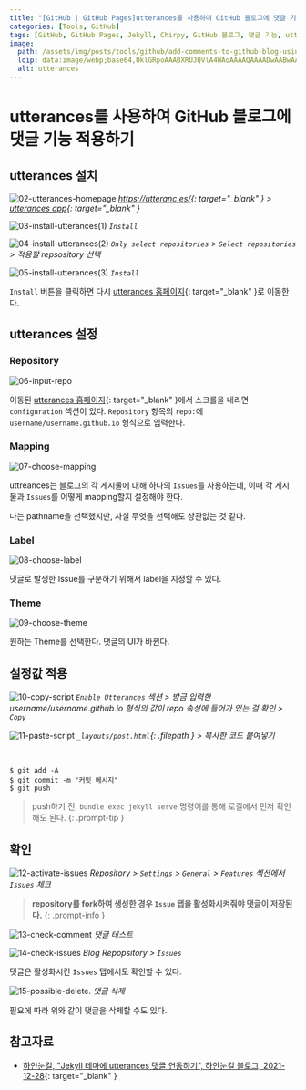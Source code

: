 ```yaml
---
title: "[GitHub | GitHub Pages]utterances를 사용하여 GitHub 블로그에 댓글 기능 적용하기"
categories: [Tools, GitHub]
tags: [GitHub, GitHub Pages, Jekyll, Chirpy, GitHub 블로그, 댓글 기능, utterances]
image:
  path: /assets/img/posts/tools/github/add-comments-to-github-blog-using-utterances/01-utterances-logo.jpg
  lqip: data:image/webp;base64,UklGRpoAAABXRUJQVlA4WAoAAAAQAAAADwAABwAAQUxQSDIAAAARL0AmbZurmr57yyIiqE8oiG0bejIYEQTgqiDA9vqnsUSI6H+oAERp2HZ65qP/VIAWAFZQOCBCAAAA8AEAnQEqEAAIAAVAfCWkAALp8sF8rgRgAP7o9FDvMCkMde9PK7euH5M1m6VWoDXf2FkP3BqV0ZYbO6NA/VFIAAAA
  alt: utterances
---
```


# utterances를 사용하여 GitHub 블로그에 댓글 기능 적용하기

## utterances 설치

![02-utterances-homepage](/assets/img/posts/tools/github/add-comments-to-github-blog-using-utterances/02-utterances-homepage.png)
*<https://utteranc.es/>{: target="_blank" } > [utterances app](https://github.com/apps/utterances){: target="_blank" }*

![03-install-utterances(1)](/assets/img/posts/tools/github/add-comments-to-github-blog-using-utterances/03-install-utterances(1).png)
*`Install`*

![04-install-utterances(2)](/assets/img/posts/tools/github/add-comments-to-github-blog-using-utterances/04-install-utterances(2).png)
*`Only select repositories` > `Select repositories` > 적용할 repsository 선택*

![05-install-utterances(3)](/assets/img/posts/tools/github/add-comments-to-github-blog-using-utterances/05-install-utterances(3).png)
*`Install`*

`Install` 버튼을 클릭하면 다시 [utterances 홈페이지](https://utteranc.es/){: target="_blank" }로 이동한다.

## utterances 설정

### Repository

![06-input-repo](/assets/img/posts/tools/github/add-comments-to-github-blog-using-utterances/06-input-repo.png)

이동된 [utterances 홈페이지](https://utteranc.es/){: target="_blank" }에서 스크롤을 내리면 `configuration` 섹션이 있다. `Repository` 항목의 `repo:`에 `username/username.github.io` 형식으로 입력한다.

### Mapping

![07-choose-mapping](/assets/img/posts/tools/github/add-comments-to-github-blog-using-utterances/07-choose-mapping.png)

uttreances는 블로그의 각 게시물에 대해 하나의 `Issues`를 사용하는데, 이때 각 게시물과 `Issues`를 어떻게 mapping할지 설정해야 한다.

나는 pathname을 선택했지만, 사실 무엇을 선택해도 상관없는 것 같다.

### Label

![08-choose-label](/assets/img/posts/tools/github/add-comments-to-github-blog-using-utterances/08-choose-label.png)

댓글로 발생한 Issue를 구분하기 위해서 label을 지정할 수 있다.

### Theme

![09-choose-theme](/assets/img/posts/tools/github/add-comments-to-github-blog-using-utterances/09-choose-theme.png)

원하는 Theme를 선택한다. 댓글의 UI가 바뀐다.

## 설정값 적용

![10-copy-script](/assets/img/posts/tools/github/add-comments-to-github-blog-using-utterances/10-copy-script.png)
*`Enable Utterances` 섹션 > 방금 입력한 username/username.github.io 형식의 값이 repo 속성에 들어가 있는 걸 확인 > `Copy`*

![11-paste-script](/assets/img/posts/tools/github/add-comments-to-github-blog-using-utterances/11-paste-script.png)
*`_layouts/post.html`{: .filepath } > 복사한 코드 붙여넣기*

<br>

```console
$ git add -A
$ git commit -m "커밋 메시지"
$ git push
```

> push하기 전, `bundle exec jekyll serve` 명령어를 통해 로컬에서 먼저 확인해도 된다.
{: .prompt-tip }

## 확인

![12-activate-issues](/assets/img/posts/tools/github/add-comments-to-github-blog-using-utterances/12-activate-issues.png)
*Repository > `Settings` > `General` > `Features` 섹션에서 `Issues` 체크*

> **repository를 fork하여 생성한 경우 `Issue` 탭을 활성화시켜줘야 댓글이 저장된다.**
{: .prompt-info }

![13-check-comment](/assets/img/posts/tools/github/add-comments-to-github-blog-using-utterances/13-check-comment.png)
*댓글 테스트*

![14-check-issues](/assets/img/posts/tools/github/add-comments-to-github-blog-using-utterances/14-check-issues.png)
*Blog Repopsitory > `Issues`*

댓글은 활성화시킨 `Issues` 탭에서도 확인할 수 있다.

![15-possible-delete.](/assets/img/posts/tools/github/add-comments-to-github-blog-using-utterances/15-possible-delete.png)
*댓글 삭제*

필요에 따라 위와 같이 댓글을 삭제할 수도 있다.

## 참고자료

- [하얀눈길, "Jekyll 테마에 utterances 댓글 연동하기", 하얀눈길 블로그, 2021-12-28](https://www.irgroup.org/posts/utternace-comments-system/){: target="_blank" }